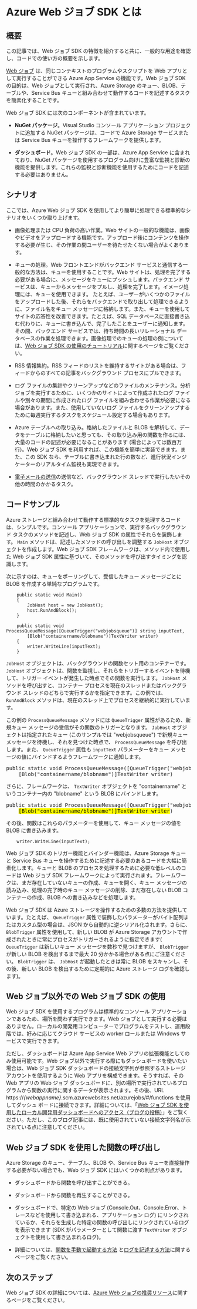 <properties 
	pageTitle="Azure Web ジョブ SDK とは" 
	description="Azure Web ジョブ SDK の紹介です。この SDK の特徴、一般的な用途、コード サンプルについて説明します。" 
	services="app-service\web, storage" 
	documentationCenter=".net" 
	authors="tdykstra" 
	manager="wpickett" 
	editor="jimbe"/>

<tags 
	ms.service="app-service-web" 
	ms.workload="web" 
	ms.tgt_pltfrm="na" 
	ms.devlang="na" 
	ms.topic="article" 
	ms.date="04/03/2015" 
	ms.author="tdykstra"/>

# Azure Web ジョブ SDK とは

## <a id="overview"></a>概要

この記事では、Web ジョブ SDK の特徴を紹介すると共に、一般的な用途を確認し、コードでの使い方の概要を示します。

[Web ジョブ](web-sites-create-web-jobs.md) は、同じコンテキストのプログラムやスクリプトを Web アプリとして実行することができる Azure App Service の機能です。Web ジョブ SDK の目的は、Web ジョブとして実行され、Azure Storage のキュー、BLOB、テーブルや、Service Bus キューと組み合わせて動作するコードを記述するタスクを簡素化することです。

Web ジョブ SDK には次のコンポーネントが含まれています。

* **NuGet パッケージ**。Visual Studio コンソール アプリケーション プロジェクトに追加する NuGet パッケージは、コードで Azure Storage サービスまたは Service Bus キューを操作するフレームワークを提供します。   
  
* **ダッシュボード**。Web ジョブ SDK の一部は、Azure App Service に含まれており、NuGet パッケージを使用するプログラム向けに豊富な監視と診断の機能を提供します。これらの監視と診断機能を使用するためにコードを記述する必要はありません。

## <a id="scenarios"></a>シナリオ

ここでは、Azure Web ジョブ SDK を使用してより簡単に処理できる標準的なシナリオをいくつか取り上げます。

* 画像処理または CPU 負荷の高い作業。Web サイトの一般的な機能は、画像やビデオをアップロードする機能です。アップロード後にコンテンツを操作する必要が生じ、その作業の間ユーザーを待たせたくない場合がよくあります。

* キューの処理。Web フロントエンドがバックエンド サービスと通信する一般的な方法は、キューを使用することです。Web サイトは、処理を完了する必要がある場合に、メッセージをキューにプッシュします。バックエンド サービスは、キューからメッセージをプルし、処理を完了します。イメージ処理には、キューを使用できます。 たとえば、ユーザーがいくつかのファイルをアップロードした後、それらをバックエンドで取り出して処理できるように、ファイル名をキュー メッセージに格納します。また、キューを使用してサイトの応答性を改善できます。たとえば、SQL データベースに直接書き込む代わりに、キューに書き込んで、完了したことをユーザーに通知します。その間、バックエンド サービスでは、待ち時間の長いリレーショナル データベースの作業を処理できます。画像処理でのキューの処理の例については、[Web ジョブ SDK の使用のチュートリアル](websites-dotnet-webjobs-sdk-get-started.md)に関するページをご覧ください。

* RSS 情報集約。RSS フィードのリストを維持するサイトがある場合は、フィードからのすべての記事をバックグラウンド プロセスにプルできます。

* ログ ファイルの集計やクリーンアップなどのファイルのメンテナンス。分析ジョブを実行するために、いくつかのサイトによって作成されたログ ファイルや別々の期間に作成されたログ ファイルを組み合わせる作業が必要になる場合があります。また、使用していないログ ファイルをクリーンアップするために毎週実行するタスクをスケジュール設定する場合もあります。

* Azure テーブルへの取り込み。格納したファイルと BLOB を解析して、データをテーブルに格納したいと思っても、その取り込み用の関数を作るには、大量のコードの記述が必要になることがあります (場合によっては数百万行)。Web ジョブ SDK を利用すれば、この機能を簡単に実装できます。また、この SDK なら、テーブルに書き込まれた行の数など、進行状況インジケーターのリアルタイム監視も実現できます。

* [電子メールの送信](https://github.com/victorhurdugaci/AzureWebJobsSamples/tree/master/SendEmailOnFailure)の送信など、バックグラウンド スレッドで実行したいその他の時間のかかるタスク。 

## <a id="code"></a>コードサンプル

Azure ストレージと組み合わせて動作する標準的なタスクを処理するコードは、シンプルです。コンソール アプリケーションで、実行するバックグラウンド タスクのメソッドを記述し、Web ジョブ SDK の属性でそれらを装飾します。 `Main` メソッドは、記述したメソッドの呼び出しを調整する  `JobHost` オブジェクトを作成します。Web ジョブ SDK フレームワークは、メソッド内で使用した Web ジョブ SDK 属性に基づいて、そのメソッドを呼び出すタイミングを認識します。 

次に示すのは、キューをポーリングして、受信したキュー メッセージごとに BLOB を作成する単純なプログラムです。

		public static void Main()
		{
		    JobHost host = new JobHost();
		    host.RunAndBlock();
		}

		public static void ProcessQueueMessage([QueueTrigger("webjobsqueue")] string inputText, 
            [Blob("containername/blobname")]TextWriter writer)
		{
		    writer.WriteLine(inputText);
		}

 `JobHost` オブジェクトは、バックグラウンドの関数セット用のコンテナーです。 `JobHost` オブジェクトは、関数を監視し、それらをトリガーするイベントを待機して、トリガー イベントが発生した時点でその関数を実行します。 `JobHost` メソッドを呼び出すと、コンテナー プロセスを現在のスレッドまたはバックグラウンド スレッドのどちらで実行するかを指定できます。この例では、 `RunAndBlock` メソッドは、現在のスレッド上でプロセスを継続的に実行しています。

この例の  `ProcessQueueMessage` メソッドには `QueueTrigger` 属性があるため、新規キュー メッセージの受信がその関数のトリガーとなります。 `JobHost` オブジェクトは指定されたキュー (このサンプルでは "webjobsqueue") で新規キュー メッセージを待機し、それを見つけた時点で、 `ProcessQueueMessage` を呼び出します。また、 `QueueTrigger` 属性も  `inputText` パラメーターをキュー メッセージの値にバインドするようフレームワークに通知します。 

<pre class="prettyprint">public static void ProcessQueueMessage([QueueTrigger(&quot;webjobsqueue&quot;)]] <mark>string inputText</mark>, 
    [Blob("containername/blobname")]TextWriter writer)</pre>

さらに、フレームワークは、 `TextWriter` オブジェクトを "containername" というコンテナー内の "blobname" という BLOB にバインドします。

<pre class="prettyprint">public static void ProcessQueueMessage([QueueTrigger(&quot;webjobsqueue&quot;)]] string inputText, 
    <mark>[Blob("containername/blobname")]TextWriter writer</mark>)</pre>

その後、関数はこれらのパラメーターを使用して、キュー メッセージの値を BLOB に書き込みます。

		writer.WriteLine(inputText);

Web ジョブ SDK のトリガー機能とバインダー機能は、Azure Storage キューと Service Bus キューを操作するために記述する必要のあるコードを大幅に簡素化します。キューと BLOB のプロセスを処理するために必要な低レベルのコードは Web ジョブ SDK フレームワークによって実行されます。フレームワークは、まだ存在していないキューの作成、キューを開く、キュー メッセージの読み込み、処理の完了時のキュー メッセージの削除、まだ存在しない BLOB コンテナーの作成、BLOB への書き込みなどを処理します。

Web ジョブ SDK は Azure ストレージを操作するための多数の方法を提供しています。たとえば、 `QueueTrigger` 属性で装飾したパラメーターがバイト配列またはカスタム型の場合は、JSON から自動的に逆シリアル化されます。さらに、 `BlobTrigger` 属性を使用して、新しい BLOB が Azure Storage アカウントで作成されたときに常にプロセスがトリガーされるように指定できます( `QueueTrigger` は新しいキュー メッセージを数秒で見つけますが、 `BlobTrigger` が新しい BLOB を検出するまで最大 20 分かかる場合がある点にご注意ください。 `BlobTrigger` は、 `JobHost` が起動したときは常に BLOB をスキャンし、その後、新しい BLOB を検出するために定期的に Azure ストレージ ログを確認します)。

## <a id="workerrole"></a>Web ジョブ以外での Web ジョブ SDK の使用

Web ジョブ SDK を使用するプログラムは標準的なコンソール アプリケーションであるため、場所を問わず実行できます。Web ジョブとして実行する必要はありません。ローカルの開発用コンピューターでプログラムをテストし、運用段階では、好みに応じてクラウド サービスの worker ロールまたは Windows サービスで実行できます。 

ただし、ダッシュボードは Azure App Service Web アプリの拡張機能としてのみ使用可能です。Web ジョブ以外で実行する際にもダッシュボードを使いたい場合は、Web ジョブ SDK ダッシュボードの接続文字列が参照するストレージ アカウントを使用するように Web アプリを構成できます。そうすれば、その Web アプリの Web ジョブ ダッシュボードに、別の場所で実行されているプログラムから関数の実行に関するデータが表示されます。その後、URL https://*{webappname}*.scm.azurewebsites.net/azurejobs/#/functions を使用してダッシュ ボードに接続できます。詳細については、「[Web ジョブ SDK を使用したローカル開発用ダッシュボードへのアクセス（ブログの投稿）](http://blogs.msdn.com/b/jmstall/archive/2014/01/27/getting-a-dashboard-for-local-development-with-the-webjobs-sdk.aspx)」をご覧ください。ただし、このブログ記事には、既に使用されていない接続文字列名が示されている点に注意してください。 

## <a id="nostorage"></a>Web ジョブ SDK を使用した関数の呼び出し

Azure Storage のキュー、テーブル、BLOB や、Service Bus キューを直接操作する必要がない場合でも、Web ジョブ SDK にはいくつかの利点があります。

* ダッシュボードから関数を呼び出すことができる。
* ダッシュボードから関数を再生することができる。
* ダッシュボードで、特定の Web ジョブ (Console.Out、Console.Error、トレースなどを使用して書き込まれる、アプリケーション ログ) にリンクされているか、それらを生成した特定の関数の呼び出しにリンクされているログを表示できます (SDK がパラメーターとして関数に渡す  `TextWriter` オブジェクトを使用して書き込まれるログ)。 

* 詳細については、[関数を手動で起動する方法](websites-dotnet-webjobs-sdk-storage-queues-how-to.md#manual) と[ログを記述する方法](websites-dotnet-webjobs-sdk-storage-queues-how-to.md#logs)に関するページをご覧ください。 

## <a id="nextsteps"></a>次のステップ

Web ジョブ SDK の詳細については、[Azure Web ジョブの推奨リソース](http://go.microsoft.com/fwlink/?linkid=390226)に関するページをご覧ください。


<!--HONumber=52--> 
